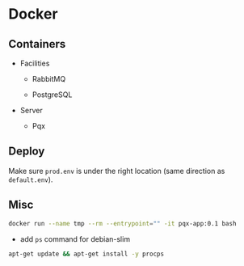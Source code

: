 # Docker

## Containers

- Facilities

  - RabbitMQ

  - PostgreSQL

- Server

  - Pqx

## Deploy

Make sure `prod.env` is under the right location (same direction as `default.env`).

## Misc

```sh
docker run --name tmp --rm --entrypoint="" -it pqx-app:0.1 bash
```

- add `ps` command for debian-slim

```sh
apt-get update && apt-get install -y procps
```
